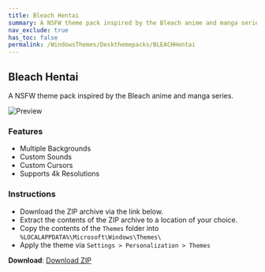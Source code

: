 ```yaml
---
title: Bleach Hentai
summary: A NSFW theme pack inspired by the Bleach anime and manga series
nav_exclude: true
has_toc: false
permalink: /WindowsThemes/Deskthemepacks/BLEACHHentai
---
```


## Bleach Hentai

A NSFW theme pack inspired by the Bleach anime and manga series.

![Preview](https://gitlab.com/the-back-room/deskthemepacks/nsfw/bleach-hentai/-/raw/main/Extras/Preview.bmp)

### Features

- Multiple Backgrounds
- Custom Sounds
- Custom Cursors
- Supports 4k Resolutions

### Instructions

- Download the ZIP archive via the link below.
- Extract the contents of the ZIP archive to a location of your choice.
- Copy the contents of the `Themes` folder into `%LOCALAPPDATA%\Microsoft\Windows\Themes\`
- Apply the theme via `Settings > Personalization > Themes`

**Download**: [Download ZIP](https://gitlab.com/the-back-room/deskthemepacks/nsfw/bleach-hentai/-/archive/main/bleach-hentai-main.zip)